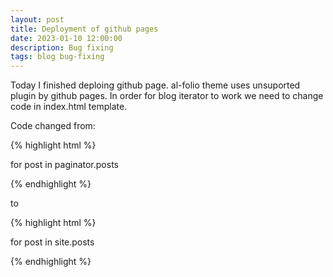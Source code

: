 ```yaml
---
layout: post
title: Deployment of github pages
date: 2023-01-10 12:00:00
description: Bug fixing
tags: blog bug-fixing
---
```


Today I finished deploing github page.
al-folio theme uses unsuported plugin by github pages.
In order for blog iterator to work we need to change code in index.html template.

Code changed from:

{% highlight html %}

for post in paginator.posts

{% endhighlight %}

to

{% highlight html %}

for post in site.posts

{% endhighlight %}

